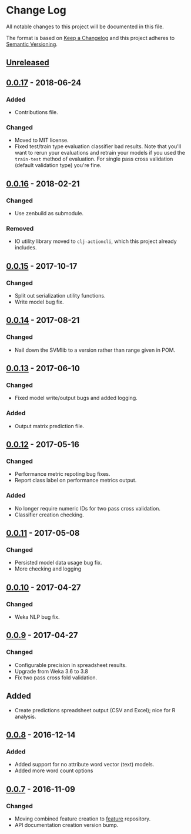 # Change Log
All notable changes to this project will be documented in this file.

The format is based on [Keep a Changelog](http://keepachangelog.com/)
and this project adheres to [Semantic Versioning](http://semver.org/).


## [Unreleased]


## [0.0.17] - 2018-06-24

### Added
- Contributions file.

### Changed
- Moved to MIT license.
- Fixed test/train type evaluation classifier bad results.  Note that you'll
  want to rerun your evaluations and retrain your models if you used the
  `train-test` method of evaluation.  For single pass cross validation (default
  validation type) you're fine.


## [0.0.16] - 2018-02-21

### Changed
- Use zenbuild as submodule.

### Removed
- IO utility library moved to `clj-actioncli`, which this project already
  includes.


## [0.0.15] - 2017-10-17
### Changed
- Split out serialization utility functions.
- Write model bug fix.

## [0.0.14] - 2017-08-21
### Changed
- Nail down the SVMlib to a version rather than range given in POM.


## [0.0.13] - 2017-06-10
### Changed
- Fixed model write/output bugs and added logging.

### Added
- Output matrix prediction file.


## [0.0.12] - 2017-05-16
### Changed
- Performance metric repoting bug fixes.
- Report class label on performance metrics output.

### Added
- No longer require numeric IDs for two pass cross validation.
- Classifier creation checking.


## [0.0.11] - 2017-05-08
### Changed
- Persisted model data usage bug fix.
- More checking and logging


## [0.0.10] - 2017-04-27
### Changed
- Weka NLP bug fix.


## [0.0.9] - 2017-04-27
### Changed
- Configurable precision in spreadsheet results.
- Upgrade from Weka 3.6 to 3.8
- Fix two pass cross fold validation.

## Added
- Create predictions spreadsheet output (CSV and Excel); nice for R analysis.


## [0.0.8] - 2016-12-14
### Added
- Added support for no attribute word vector (text) models.
- Added more word count options


## [0.0.7] - 2016-11-09
### Changed
- Moving combined feature creation to [feature](https://github.com/plandes/clj-nlp-feature) repository.
- API documentation creation version bump.


[Unreleased]: https://github.com/plandes/clj-ml-model/compare/v0.0.17...HEAD
[0.0.17]: https://github.com/plandes/clj-ml-model/compare/v0.0.16...v0.0.17
[0.0.16]: https://github.com/plandes/clj-ml-model/compare/v0.0.15...v0.0.16
[0.0.15]: https://github.com/plandes/clj-ml-model/compare/v0.0.14...v0.0.15
[0.0.14]: https://github.com/plandes/clj-ml-model/compare/v0.0.13...v0.0.14
[0.0.13]: https://github.com/plandes/clj-ml-model/compare/v0.0.12...v0.0.13
[0.0.12]: https://github.com/plandes/clj-ml-model/compare/v0.0.11...v0.0.12
[0.0.11]: https://github.com/plandes/clj-ml-model/compare/v0.0.10...v0.0.11
[0.0.10]: https://github.com/plandes/clj-ml-model/compare/v0.0.9...v0.0.10
[0.0.9]: https://github.com/plandes/clj-ml-model/compare/v0.0.8...v0.0.9
[0.0.8]: https://github.com/plandes/clj-ml-model/compare/v0.0.7...v0.0.8
[0.0.7]: https://github.com/plandes/clj-ml-model/compare/v0.0.6...v0.0.7
